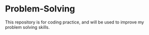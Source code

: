 # Problem-Solving
This repository is for coding practice, and will be used to improve my problem solving skills.
